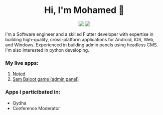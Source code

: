 <h1 align="center">Hi, I'm Mohamed 👋</h1>
<p align="center">
<a href="https://www.linkedin.com/in/myahiaeid"><img src="https://img.shields.io/badge/linkedin-%230077B5.svg?style=for-the-badge&logo=linkedin&logoColor=white"/></a>
<a href="m.yahia.eid2011@gmail.com"><img src="https://img.shields.io/badge/Gmail-D14836?style=for-the-badge&logo=gmail&logoColor=white"/></a>
</p>

I'm a Software engineer and a skilled Flutter developer with expertise in building high-quality, cross-platform applications for Android, IOS, Web, and Windows. Experienced in building admin panels using headless CMS.
I'm also interested in python developing.

### My live apps:
1. [Noted](https://play.google.com/store/apps/details?id=com.bisector2011.noted)
2. [Sam Baloot game (admin panel)](https://sam-baloot-admin.online/admin)
### Apps i particibated in:
* Qydha
* Conference Moderator
